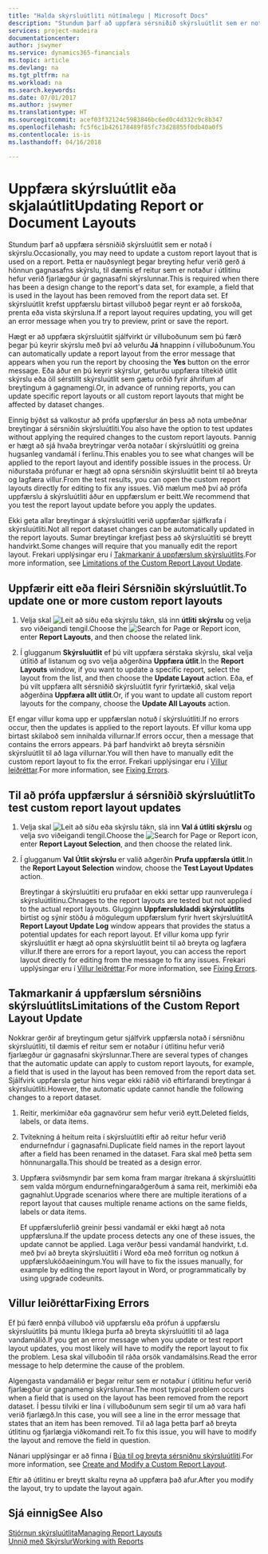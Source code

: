 ```yaml
---
title: "Halda skýrsluútliti nútímalegu | Microsoft Docs"
description: "Stundum þarf að uppfæra sérsniðið skýrsluútlit sem er notað í skýrslu. Þetta er nauðsynlegt þegar breyting hefur verið gerð á hönnun gagnasafns skýrslu, til dæmis ef reitur sem er notaður í útlitinu hefur verið fjarlægður úr gagnasafni skýrslunnar."
services: project-madeira
documentationcenter: 
author: jswymer
ms.service: dynamics365-financials
ms.topic: article
ms.devlang: na
ms.tgt_pltfrm: na
ms.workload: na
ms.search.keywords: 
ms.date: 07/01/2017
ms.author: jswymer
ms.translationtype: HT
ms.sourcegitcommit: acef03f32124c5983846bc6ed0c4d332c9c8b347
ms.openlocfilehash: fc5f6c1b426178489f85fc73d28855f0db40a0f5
ms.contentlocale: is-is
ms.lasthandoff: 04/16/2018

---
```

# <a name="updating-report-or-document-layouts"></a><span data-ttu-id="1b4ec-104">Uppfæra skýrsluútlit eða skjalaútlit</span><span class="sxs-lookup"><span data-stu-id="1b4ec-104">Updating Report or Document Layouts</span></span>
<span data-ttu-id="1b4ec-105">Stundum þarf að uppfæra sérsniðið skýrsluútlit sem er notað í skýrslu.</span><span class="sxs-lookup"><span data-stu-id="1b4ec-105">Occasionally, you may need to update a custom report layout that is used on a report.</span></span> <span data-ttu-id="1b4ec-106">Þetta er nauðsynlegt þegar breyting hefur verið gerð á hönnun gagnasafns skýrslu, til dæmis ef reitur sem er notaður í útlitinu hefur verið fjarlægður úr gagnasafni skýrslunnar.</span><span class="sxs-lookup"><span data-stu-id="1b4ec-106">This is required when there has been a design change to the report's data set, for example, a field that is used in the layout has been removed from the report data set.</span></span> <span data-ttu-id="1b4ec-107">Ef skýrsluútlit krefst uppfærslu birtast villuboð þegar reynt er að forskoða, prenta eða vista skýrsluna.</span><span class="sxs-lookup"><span data-stu-id="1b4ec-107">If a report layout requires updating, you will get an error message when you try to preview, print or save the report.</span></span>  
  
<span data-ttu-id="1b4ec-108">Hægt er að uppfæra skýrsluútlit sjálfvirkt úr villuboðunum sem þú færð þegar þú keyrir skýrslu með því að velurðu **Já** hnappinn í villuboðunum.</span><span class="sxs-lookup"><span data-stu-id="1b4ec-108">You can automatically update a report layout from the error message that appears when you run the report by choosing the **Yes** button on the error message.</span></span> <span data-ttu-id="1b4ec-109">Eða áður en þú keyrir skýrslur, geturðu uppfæra tiltekið útlit skýrslu eða öll sérstillt skýrsluútlit sem gætu orðið fyrir áhrifum af breytingum á gagnamengi.</span><span class="sxs-lookup"><span data-stu-id="1b4ec-109">Or, in advance of running reports, you can update specific report layouts or all custom report layouts that might be affected by dataset changes.</span></span>  
  
<span data-ttu-id="1b4ec-110">Einnig býðst sá valkostur að prófa uppfærslur án þess að nota umbeðnar breytingar á sérsniðin skýrsluútliti.</span><span class="sxs-lookup"><span data-stu-id="1b4ec-110">You also have the option to test updates without applying the required changes to the custom report layouts.</span></span> <span data-ttu-id="1b4ec-111">Þannig er hægt að sjá hvaða breytringar verða notaðar í skýrsluútliti og greina hugsanleg vandamál í ferlinu.</span><span class="sxs-lookup"><span data-stu-id="1b4ec-111">This enables you to see what changes will be applied to the report layout and identify possible issues in the process.</span></span> <span data-ttu-id="1b4ec-112">Úr niðurstaða prófunar er hægt að opna sérsniðin skýrsluútlit beint til að breyta og lagfæra villur.</span><span class="sxs-lookup"><span data-stu-id="1b4ec-112">From the test results, you can open the custom report layouts directly for editing to fix any issues.</span></span> <span data-ttu-id="1b4ec-113">Við mælum með því að prófa uppfærslu á skýrsluútliti áður en uppfærslum er beitt.</span><span class="sxs-lookup"><span data-stu-id="1b4ec-113">We recommend that you test the report layout update before you apply the updates.</span></span>  
  
<span data-ttu-id="1b4ec-114">Ekki geta allar breytingar á skýrsluútliti verið uppfærðar sjálfkrafa í skýrsluútliti.</span><span class="sxs-lookup"><span data-stu-id="1b4ec-114">Not all report dataset changes can be automatically updated in the report layouts.</span></span> <span data-ttu-id="1b4ec-115">Sumar breytingar krefjast þess að skýrsluútliti sé breytt handvirkt.</span><span class="sxs-lookup"><span data-stu-id="1b4ec-115">Some changes will require that you manually edit the report layout.</span></span> <span data-ttu-id="1b4ec-116">Frekari upplýsingar eru í [Takmarkanir á uppfærslum skýrsluútlits](ui-update-report-layouts.md#UpdateLimitations).</span><span class="sxs-lookup"><span data-stu-id="1b4ec-116">For more information, see [Limitations of the Custom Report Layout Update](ui-update-report-layouts.md#UpdateLimitations).</span></span>  
  
## <a name="to-update-one-or-more-custom-report-layouts"></a><span data-ttu-id="1b4ec-117">Uppfærir eitt eða fleiri Sérsniðin skýrsluútlit.</span><span class="sxs-lookup"><span data-stu-id="1b4ec-117">To update one or more custom report layouts</span></span>  
  
1.  <span data-ttu-id="1b4ec-118">Velja skal ![Leit að síðu eða skýrslu](media/ui-search/search_small.png "Leit að síðu eða skýrslu táknið") tákn, slá inn **útliti skýrslu** og velja svo viðeigandi tengil.</span><span class="sxs-lookup"><span data-stu-id="1b4ec-118">Choose the ![Search for Page or Report](media/ui-search/search_small.png "Search for Page or Report icon") icon, enter **Report Layouts**, and then choose the related link.</span></span>  
  
2.  <span data-ttu-id="1b4ec-119">Í glugganum **Skýrsluútlit** ef þú vilt uppfæra sérstaka skýrslu, skal velja útlitið af listanum og svo velja aðgerðina **Uppfæra útlit**.</span><span class="sxs-lookup"><span data-stu-id="1b4ec-119">In the **Report Layouts** window, if you want to update a specific report, select the layout from the list, and then choose the **Update Layout** action.</span></span> <span data-ttu-id="1b4ec-120">Eða, ef þú vilt uppfæra allt sérsniðið skýrsluútlit fyrir fyrirtækið, skal velja aðgerðina **Uppfæra allt útlit**.</span><span class="sxs-lookup"><span data-stu-id="1b4ec-120">Or, if you want to update all custom report layouts for the company, choose the **Update All Layouts** action.</span></span>  

<span data-ttu-id="1b4ec-121">Ef engar villur koma upp er uppfærslan notuð í skýrsluútliti.</span><span class="sxs-lookup"><span data-stu-id="1b4ec-121">If no errors occur, then the updates is applied to the report layouts.</span></span> <span data-ttu-id="1b4ec-122">Ef villur koma upp birtast skilaboð sem innihalda villurnar.</span><span class="sxs-lookup"><span data-stu-id="1b4ec-122">If errors occur, then a message that contains the errors appears.</span></span> <span data-ttu-id="1b4ec-123">Þá þarf handvirkt að breyta sérsniðin skýrsluútlit til að laga villurnar.</span><span class="sxs-lookup"><span data-stu-id="1b4ec-123">You will then have to manually edit the custom report layout to fix the error.</span></span> <span data-ttu-id="1b4ec-124">Frekari upplýsingar eru í [Villur leiðréttar](ui-update-report-layouts.md#FixErrors).</span><span class="sxs-lookup"><span data-stu-id="1b4ec-124">For more information, see [Fixing Errors](ui-update-report-layouts.md#FixErrors).</span></span>  

## <a name="to-test-custom-report-layout-updates"></a><span data-ttu-id="1b4ec-125">Til að prófa uppfærslur á sérsniðið skýrsluútlit</span><span class="sxs-lookup"><span data-stu-id="1b4ec-125">To test custom report layout updates</span></span>  
  
1. <span data-ttu-id="1b4ec-126">Velja skal ![Leit að síðu eða skýrslu](media/ui-search/search_small.png "Leit að síðu eða skýrslu táknið") tákn, slá inn **Val á útliti skýrslu** og velja svo viðeigandi tengil.</span><span class="sxs-lookup"><span data-stu-id="1b4ec-126">Choose the ![Search for Page or Report](media/ui-search/search_small.png "Search for Page or Report icon") icon, enter **Report Layout Selection**, and then choose the related link.</span></span>  
  
2. <span data-ttu-id="1b4ec-127">Í glugganum **Val Útlit skýrslu** er valið aðgerðin **Prufa uppfærsla útlit**.</span><span class="sxs-lookup"><span data-stu-id="1b4ec-127">In the **Report Layout Selection** window, choose the **Test Layout Updates** action.</span></span>  
  
   <span data-ttu-id="1b4ec-128">Breytingar á skýrsluútliti eru prufaðar en ekki settar upp raunverulega í skýrsluútlitinu.</span><span class="sxs-lookup"><span data-stu-id="1b4ec-128">Chnages to the report layouts are tested but not applied to the actual report layouts.</span></span> <span data-ttu-id="1b4ec-129">Glugginn **Uppfærslukladdi skýrsluútlits** birtist og sýnir stöðu á mögulegum uppfærslum fyrir hvert skýrsluútlit</span><span class="sxs-lookup"><span data-stu-id="1b4ec-129">A **Report Layout Update Log** window appears that provides the status a potential updates for each report layout.</span></span> <span data-ttu-id="1b4ec-130">Ef villur koma upp fyrir skýrsluútlit er hægt að opna skýrsluútlit beint til að breyta og lagfæra villur.</span><span class="sxs-lookup"><span data-stu-id="1b4ec-130">If there are errors for a report layout, you can access the report layout directly for editing from the message to fix any issues.</span></span> <span data-ttu-id="1b4ec-131">Frekari upplýsingar eru í [Villur leiðréttar](ui-update-report-layouts.md#FixErrors).</span><span class="sxs-lookup"><span data-stu-id="1b4ec-131">For more information, see [Fixing Errors](ui-update-report-layouts.md#FixErrors).</span></span>  
  
##  <a name="UpdateLimitations"></a> <span data-ttu-id="1b4ec-132">Takmarkanir á uppfærslum sérsniðins skýrsluútlits</span><span class="sxs-lookup"><span data-stu-id="1b4ec-132">Limitations of the Custom Report Layout Update</span></span>  
 <span data-ttu-id="1b4ec-133">Nokkrar gerðir af breytingum getur sjálfvirk uppfærsla notað í sérsniðnu skýrsluútliti, til dæmis ef reitur sem er notaður í útlitinu hefur verið fjarlægður úr gagnasafni skýrslunnar.</span><span class="sxs-lookup"><span data-stu-id="1b4ec-133">There are several types of changes that the automatic update can apply to custom report layouts, for example, a field that is used in the layout has been removed from the report data set.</span></span> <span data-ttu-id="1b4ec-134">Sjálfvirk uppfærsla getur hins vegar ekki ráðið við eftirfarandi breytingar á skýrsluútliti.</span><span class="sxs-lookup"><span data-stu-id="1b4ec-134">However, the automatic update cannot handle the following changes to a report dataset.</span></span>  
  
1. <span data-ttu-id="1b4ec-135">Reitir, merkimiðar eða gagnavörur sem hefur verið eytt.</span><span class="sxs-lookup"><span data-stu-id="1b4ec-135">Deleted fields, labels, or data items.</span></span>  
  
2. <span data-ttu-id="1b4ec-136">Tvítekning á heitum reita í skýrsluútliti eftir að reitur hefur verið endurnefndur í gagnasafni.</span><span class="sxs-lookup"><span data-stu-id="1b4ec-136">Duplicate field names in the report layout after a field has been renamed in the dataset.</span></span> <span data-ttu-id="1b4ec-137">Fara skal með þetta sem hönnunargalla.</span><span class="sxs-lookup"><span data-stu-id="1b4ec-137">This should be treated as a design error.</span></span>  
  
3. <span data-ttu-id="1b4ec-138">Uppfæra sviðsmyndir þar sem koma fram margar ítrekana á skýrsluútliti sem valda mörgum endurnefningaraðgerðum á sama reit, merkimiði eða gagnahlut.</span><span class="sxs-lookup"><span data-stu-id="1b4ec-138">Upgrade scenarios where there are multiple iterations of a report layout that causes multiple rename actions on the same fields, labels or data items.</span></span>  
  
   <span data-ttu-id="1b4ec-139">Ef uppfærsluferlið greinir þessi vandamál er ekki hægt að nota uppfærsluna.</span><span class="sxs-lookup"><span data-stu-id="1b4ec-139">If the update process detects any one of these issues, the update cannot be applied.</span></span> <span data-ttu-id="1b4ec-140">Laga verður þessi vandamál handvirkt, t.d. með því að breyta skýrsluútliti í Word eða með forritun og notkun á uppfærslukóðaeiningum.</span><span class="sxs-lookup"><span data-stu-id="1b4ec-140">You will have to fix the issues manually, for example by editing the report layout in Word, or programmatically by using upgrade codeunits.</span></span>  
  
##  <a name="FixErrors"></a> <span data-ttu-id="1b4ec-141">Villur leiðréttar</span><span class="sxs-lookup"><span data-stu-id="1b4ec-141">Fixing Errors</span></span>  
 <span data-ttu-id="1b4ec-142">Ef þú færð ennþá villuboð við uppfærslu eða prófun á uppfærslu skýrsluútlits þá muntu líklega þurfa að breyta skýrsluútliti til að laga vandamálið.</span><span class="sxs-lookup"><span data-stu-id="1b4ec-142">If you get an error message when you update or test report layout updates, you most likely will have to modify the report layout to fix the problem.</span></span> <span data-ttu-id="1b4ec-143">Lesa skal villuboðin til ráða orsök vandamálsins.</span><span class="sxs-lookup"><span data-stu-id="1b4ec-143">Read the error message to help determine the cause of the problem.</span></span>  
  
 <span data-ttu-id="1b4ec-144">Algengasta vandamálið er þegar reitur sem er notaður í útlitinu hefur verið fjarlægður úr gagnamengi skýrslunnar.</span><span class="sxs-lookup"><span data-stu-id="1b4ec-144">The most typical problem occurs when a field that is used on the layout has been removed from the report dataset.</span></span> <span data-ttu-id="1b4ec-145">Í þessu tilviki er lína í villuboðunum sem segir til um að vara hafi verið fjarlægð.</span><span class="sxs-lookup"><span data-stu-id="1b4ec-145">In this case, you will see a line in the error message that states that an item has been removed.</span></span> <span data-ttu-id="1b4ec-146">Til að laga þetta þarf að breyta útlitinu og fjarlægja viðkomandi reit.</span><span class="sxs-lookup"><span data-stu-id="1b4ec-146">To fix this issue, you will have to modify the layout and remove the field in question.</span></span>  
  
 <span data-ttu-id="1b4ec-147">Nánari upplýsingar er að finna í [Búa til og breyta sérsniðnu skýrsluútliti](ui-how-create-custom-report-layout.md#ModifyCustomLayout).</span><span class="sxs-lookup"><span data-stu-id="1b4ec-147">For more information, see [Create and Modify a Custom Report Layout](ui-how-create-custom-report-layout.md#ModifyCustomLayout).</span></span>  
  
 <span data-ttu-id="1b4ec-148">Eftir að útlitinu er breytt skaltu reyna að uppfæra það afur.</span><span class="sxs-lookup"><span data-stu-id="1b4ec-148">After you modify the layout, try to update the layout again.</span></span>  
  
## <a name="see-also"></a><span data-ttu-id="1b4ec-149">Sjá einnig</span><span class="sxs-lookup"><span data-stu-id="1b4ec-149">See Also</span></span>  
 [<span data-ttu-id="1b4ec-150">Stjórnun skýrsluútlita</span><span class="sxs-lookup"><span data-stu-id="1b4ec-150">Managing Report Layouts</span></span>](ui-manage-report-layouts.md)  
 [<span data-ttu-id="1b4ec-151">Unnið með Skýrslur</span><span class="sxs-lookup"><span data-stu-id="1b4ec-151">Working with Reports</span></span>](ui-work-report.md)  
